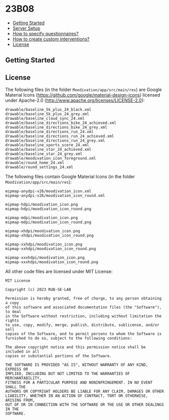 # 23B08

* [Getting Started](#getting-started)
* [Server Setup](server/setup.md)
* [How to specify questionnaires?](questionnaire_specification.md)
* [How to create custom interventions?](intervention.md)
* [License](#license)

## Getting Started

## License

The following files (in the folder `Moodivation/app/src/main/res`) are Google Material Icons (https://github.com/google/material-design-icons) licensed under Apache-2.0 (http://www.apache.org/licenses/LICENSE-2.0):

```
drawable/baseline_5k_plus_24_black.xml
drawable/baseline_5k_plus_24_grey.xml
drawable/baseline_cloud_sync_24.xml
drawable/baseline_directions_bike_24_achieved.xml
drawable/baseline_directions_bike_24_grey.xml
drawable/baseline_directions_run_24.xml
drawable/baseline_directions_run_24_achieved.xml
drawable/baseline_directions_run_24_grey.xml
drawable/baseline_sports_score_24.xml
drawable/baseline_star_24_achieved.xml
drawable/baseline_star_24_grey.xml
drawable/moodivation_icon_foreground.xml
drawable/round_home_24.xml
drawable/round_settings_24.xml
```

The following files contain Google Material Icons (in the folder `Moodivation/app/src/main/res`):

```
mipmap-anydpi-v26/moodivation_icon.xml
mipmap-anydpi-v26/moodivation_icon_round.xml

mipmap-hdpi/moodivation_icon.png
mipmap-hdpi/moodivation_icon_round.png

mipmap-mdpi/moodivation_icon.png
mipmap-mdpi/moodivation_icon_round.png

mipmap-xhdpi/moodivation_icon.png
mipmap-xhdpi/moodivation_icon_round.png

mipmap-xxhdpi/moodivation_icon.png
mipmap-xxhdpi/moodivation_icon_round.png

mipmap-xxxhdpi/moodivation_icon.png
mipmap-xxxhdpi/moodivation_icon_round.png
```

All other code files are licensed under MIT License:

```
MIT License

Copyright (c) 2023 RUB-SE-LAB

Permission is hereby granted, free of charge, to any person obtaining a copy
of this software and associated documentation files (the "Software"), to deal
in the Software without restriction, including without limitation the rights
to use, copy, modify, merge, publish, distribute, sublicense, and/or sell
copies of the Software, and to permit persons to whom the Software is
furnished to do so, subject to the following conditions:

The above copyright notice and this permission notice shall be included in all
copies or substantial portions of the Software.

THE SOFTWARE IS PROVIDED "AS IS", WITHOUT WARRANTY OF ANY KIND, EXPRESS OR
IMPLIED, INCLUDING BUT NOT LIMITED TO THE WARRANTIES OF MERCHANTABILITY,
FITNESS FOR A PARTICULAR PURPOSE AND NONINFRINGEMENT. IN NO EVENT SHALL THE
AUTHORS OR COPYRIGHT HOLDERS BE LIABLE FOR ANY CLAIM, DAMAGES OR OTHER
LIABILITY, WHETHER IN AN ACTION OF CONTRACT, TORT OR OTHERWISE, ARISING FROM,
OUT OF OR IN CONNECTION WITH THE SOFTWARE OR THE USE OR OTHER DEALINGS IN THE
SOFTWARE.
```
